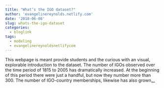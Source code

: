 ```yaml
---
title: "What’s the IGO dataset?"
author: 'evangelinereynolds.netlify.com'
date: '2018-06-08'
slug: whats-the-igo-dataset
categories:
  - bloglink
tags:
  - modeling
  - evangelinereynoldsnetlifycom
---
```


This webpage is meant provide students and the curious with an visual, explorable introduction to the dataset. The number of IGOs observed over the time period of 1815 to 2005 has dramatically increased. At the beginning of this period there were just a handful, but now they number more than 300. The number of IGO-country memberships, likewise has also grown[... <i class="fas fa-external-link-alt"></i>](https://evangelinereynolds.netlify.com/post/what-s-the-igo-dataset/)

